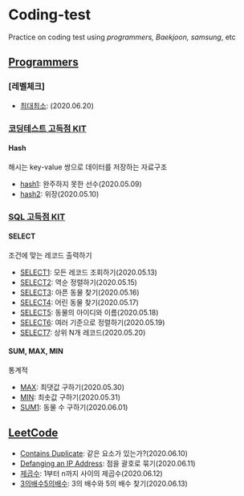 # Coding-test
Practice on coding test using *programmers, Baekjoon, samsung*, etc

## [Programmers](https://programmers.co.kr/)
### [레벨체크]
- [최대최소](최대최소.ipynb): (2020.06.20)

### [코딩테스트 고득점 KIT](https://programmers.co.kr/learn/challenges?tab=algorithm_practice_kit)
#### Hash
해시는 key-value 쌍으로 데이터를 저장하는 자료구조
- [hash1](hash1.ipynb): 완주하지 못한 선수(2020.05.09)
- [hash2](hash2.ipynb): 위장(2020.05.10)

### [SQL 고득점 KIT](https://programmers.co.kr/learn/challenges?tab=sql_practice_kit)
#### SELECT
조건에 맞는 레코드 출력하기
- [SELECT1](mysql/SELECT1.md): 모든 레코드 조회하기(2020.05.13)
- [SELECT2](mysql/SELECT2.md): 역순 정렬하기(2020.05.15)
- [SELECT3](mysql/SELECT3.md): 아픈 동물 찾기(2020.05.16)
- [SELECT4](mysql/SELECT4.md): 어린 동물 찾기(2020.05.17)
- [SELECT5](mysql/SELECT5.md): 동물의 아이디와 이름(2020.05.18)
- [SELECT6](mysql/SELECT6.md): 여러 기준으로 정렬하기(2020.05.19)
- [SELECT7](mysql/SELECT7.md): 상위 N개 레코드(2020.05.20)
#### SUM, MAX, MIN
통계적 
- [MAX](mysql/MAX.md): 최댓값 구하기(2020.05.30)
- [MIN](mysql/MIN.md): 최솟값 구하기(2020.05.31)
- [SUM1](mysql/SUM1.md): 동물 수 구하기(2020.06.01)

## [LeetCode](https://leetcode.com/)
- [Contains Duplicate](Contains_Duplicate.ipynb): 같은 요소가 있는가?(2020.06.10)
- [Defanging an IP Address](Defanging_IP_Address.ipynb): 점을 괄호로 묶기(2020.06.11)
- [제곱수](제곱수.ipynb): 1부터 n까지 사이의 제곱수(2020.06.12)
- [3의배수5의배수](3의배수5의배수.ipynb): 3의 배수와 5의 배수 찾기(2020.06.13)
